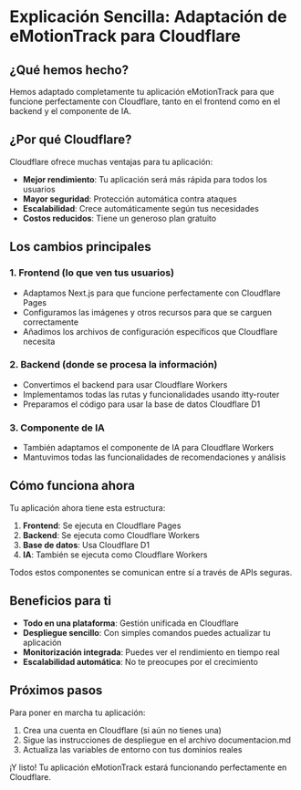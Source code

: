 # Explicación Sencilla: Adaptación de eMotionTrack para Cloudflare

## ¿Qué hemos hecho?

Hemos adaptado completamente tu aplicación eMotionTrack para que funcione perfectamente con Cloudflare, tanto en el frontend como en el backend y el componente de IA.

## ¿Por qué Cloudflare?

Cloudflare ofrece muchas ventajas para tu aplicación:
- **Mejor rendimiento**: Tu aplicación será más rápida para todos los usuarios
- **Mayor seguridad**: Protección automática contra ataques
- **Escalabilidad**: Crece automáticamente según tus necesidades
- **Costos reducidos**: Tiene un generoso plan gratuito

## Los cambios principales

### 1. Frontend (lo que ven tus usuarios)
- Adaptamos Next.js para que funcione perfectamente con Cloudflare Pages
- Configuramos las imágenes y otros recursos para que se carguen correctamente
- Añadimos los archivos de configuración específicos que Cloudflare necesita

### 2. Backend (donde se procesa la información)
- Convertimos el backend para usar Cloudflare Workers
- Implementamos todas las rutas y funcionalidades usando itty-router
- Preparamos el código para usar la base de datos Cloudflare D1

### 3. Componente de IA
- También adaptamos el componente de IA para Cloudflare Workers
- Mantuvimos todas las funcionalidades de recomendaciones y análisis

## Cómo funciona ahora

Tu aplicación ahora tiene esta estructura:
1. **Frontend**: Se ejecuta en Cloudflare Pages
2. **Backend**: Se ejecuta como Cloudflare Workers
3. **Base de datos**: Usa Cloudflare D1
4. **IA**: También se ejecuta como Cloudflare Workers

Todos estos componentes se comunican entre sí a través de APIs seguras.

## Beneficios para ti

- **Todo en una plataforma**: Gestión unificada en Cloudflare
- **Despliegue sencillo**: Con simples comandos puedes actualizar tu aplicación
- **Monitorización integrada**: Puedes ver el rendimiento en tiempo real
- **Escalabilidad automática**: No te preocupes por el crecimiento

## Próximos pasos

Para poner en marcha tu aplicación:
1. Crea una cuenta en Cloudflare (si aún no tienes una)
2. Sigue las instrucciones de despliegue en el archivo documentacion.md
3. Actualiza las variables de entorno con tus dominios reales

¡Y listo! Tu aplicación eMotionTrack estará funcionando perfectamente en Cloudflare.
